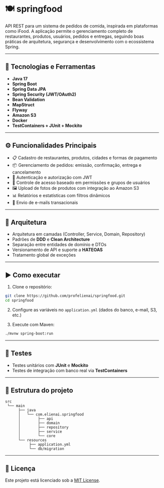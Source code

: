 # 🍽️ springfood

API REST para um sistema de pedidos de comida, inspirada em plataformas como iFood. A aplicação permite o gerenciamento completo de restaurantes, produtos, usuários, pedidos e entregas, seguindo boas práticas de arquitetura, segurança e desenvolvimento com o ecossistema Spring.

---

## 🚀 Tecnologias e Ferramentas

- **Java 17**
- **Spring Boot**
- **Spring Data JPA**
- **Spring Security (JWT/OAuth2)**
- **Bean Validation**
- **MapStruct**
- **Flyway**
- **Amazon S3**
- **Docker**
- **TestContainers + JUnit + Mockito**

---

## ⚙️ Funcionalidades Principais

- 📋 Cadastro de restaurantes, produtos, cidades e formas de pagamento  
- 📦 Gerenciamento de pedidos: emissão, confirmação, entrega e cancelamento  
- 🔐 Autenticação e autorização com JWT  
- 👥 Controle de acesso baseado em permissões e grupos de usuários  
- 🖼️ Upload de fotos de produtos com integração ao Amazon S3  
- 📊 Relatórios e estatísticas com filtros dinâmicos  
- 📧 Envio de e-mails transacionais

---

## 🔧 Arquitetura

- Arquitetura em camadas (Controller, Service, Domain, Repository)
- Padrões de **DDD** e **Clean Architecture**
- Separação entre entidades de domínio e DTOs
- Versionamento de API e suporte a **HATEOAS**
- Tratamento global de exceções

---

## ▶️ Como executar

1. Clone o repositório:
```bash
git clone https://github.com/profelienai/springfood.git
cd springfood
```

2. Configure as variáveis no `application.yml` (dados do banco, e-mail, S3, etc.)

3. Execute com Maven:
```bash
./mvnw spring-boot:run
```

---

## 🧪 Testes

- Testes unitários com **JUnit** e **Mockito**
- Testes de integração com banco real via **TestContainers**

---

## 📂 Estrutura do projeto

```
src
 └── main
      ├── java
      │   └── com.elienai.springfood
      │        ├── api
      │        ├── domain
      │        ├── repository
      │        ├── service
      │        └── core
      └── resources
           ├── application.yml
           └── db/migration
```

---

## 📄 Licença

Este projeto está licenciado sob a [MIT License](LICENSE).

  
